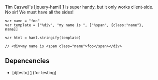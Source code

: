 Tim Caswell's [jquery-haml] [1] is super handy, but it only works client-side.  No sir!  We must have all the sides!

  [1]: https://github.com/creationix/jquery-haml

    var name = "foo"
    var template = ["%div", "my name is ", ["%span", {class:"name"}, name]]

    var html = haml.stringify(template)

    // <div>my name is <span class="name">foo</span></div>

Depencencies
------------
* [djtesto] [1] (for testing)

  [1]: https://github.com/pguillory/node-djtesto
